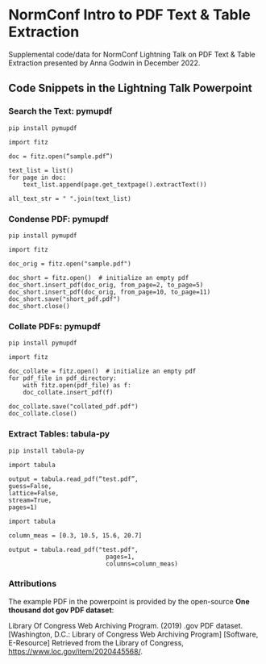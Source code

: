 # NormConf Intro to PDF Text & Table Extraction

Supplemental code/data for NormConf Lightning Talk on PDF Text & Table Extraction presented by Anna Godwin in December 2022.

## Code Snippets in the Lightning Talk Powerpoint

### Search the Text: pymupdf

```
pip install pymupdf
```

```
import fitz

doc = fitz.open(“sample.pdf”)

text_list = list()
for page in doc:
	text_list.append(page.get_textpage().extractText())

all_text_str = " ".join(text_list)
```

### Condense PDF: pymupdf

```
pip install pymupdf
```

```
import fitz

doc_orig = fitz.open("sample.pdf")

doc_short = fitz.open()  # initialize an empty pdf
doc_short.insert_pdf(doc_orig, from_page=2, to_page=5)
doc_short.insert_pdf(doc_orig, from_page=10, to_page=11)
doc_short.save("short_pdf.pdf")
doc_short.close()
```


### Collate PDFs: pymupdf

```
pip install pymupdf
```

```
import fitz

doc_collate = fitz.open()  # initialize an empty pdf
for pdf_file in pdf_directory:
	with fitz.open(pdf_file) as f:
	doc_collate.insert_pdf(f)

doc_collate.save("collated_pdf.pdf")
doc_collate.close()
```

### Extract Tables: tabula-py

```
pip install tabula-py
```

```
import tabula

output = tabula.read_pdf(“test.pdf”,
guess=False, 
lattice=False,
stream=True,
pages=1)
```

```
import tabula

column_meas = [0.3, 10.5, 15.6, 20.7]

output = tabula.read_pdf("test.pdf",
                      	   pages=1,
                      	   columns=column_meas)
```



### Attributions

The example PDF in the powerpoint is provided by the open-source **One thousand dot gov PDF dataset**:

Library Of Congress Web Archiving Program. (2019) .gov PDF dataset. [Washington, D.C.: Library of Congress Web Archiving Program] [Software, E-Resource] Retrieved from the Library of Congress, https://www.loc.gov/item/2020445568/.
